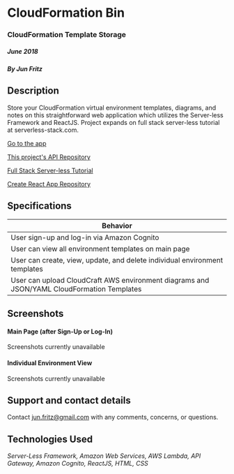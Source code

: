 # CloudFormation Bin

### CloudFormation Template Storage

#####  _June 2018_

##### By _Jun Fritz_

## Description
Store your CloudFormation virtual environment templates, diagrams, and notes on this straightforward web application which utilizes the Server-less Framework and ReactJS.  Project expands on full stack server-less tutorial at serverless-stack.com.

[Go to the app](https://environments.junmarcel.info)

[This project's API Repository](https://github.com/JMFritz/CloudFormation-template-app)

[Full Stack Server-less Tutorial](https://serverless-stack.com/)

[Create React App Repository](https://github.com/facebook/create-react-app)




## Specifications
 |Behavior|
 |---|
 | User sign-up and log-in via Amazon Cognito |
 | User can view all environment templates on main page |
 | User can create, view, update, and delete individual environment templates  |
 | User can upload CloudCraft AWS environment diagrams and JSON/YAML CloudFormation Templates|

## Screenshots
#### Main Page (after Sign-Up or Log-In)
Screenshots currently unavailable

#### Individual Environment View
Screenshots currently unavailable

## Support and contact details

 Contact jun.fritz@gmail.com with any comments, concerns, or questions.

## Technologies Used

 _Server-Less Framework, Amazon Web Services, AWS Lambda, API Gateway, Amazon Cognito, ReactJS, HTML, CSS_
